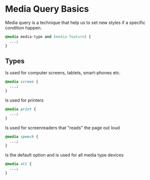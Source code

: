 # Media Query Basics

Media query is a technique that help us to set new styles if a specific condition happen.

```css
@media media-type and (media-feature) {
  ...;
}
```

## Types

Is used for computer screens, tablets, smart-phones etc.

```css
@media screen {
  ...;
}
```

Is used for printers

```css
@media print {
  ...;
}
```

Is used for screenreaders that "reads" the page out loud

```css
@media speech {
  ...;
}
```

Is the default option and is used for all media type devices

```css
@media all {
  ...;
}
```

##
